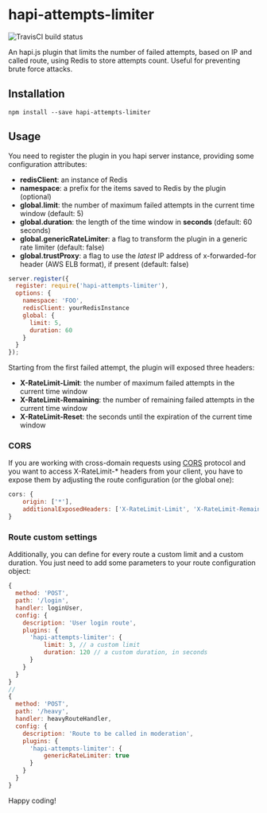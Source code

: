 # hapi-attempts-limiter

![TravisCI build status](https://travis-ci.org/acavestro/hapi-attempts-limiter.svg?branch=master)

An hapi.js plugin that limits the number of failed attempts, based on IP and called route,
using Redis to store attempts count. Useful for preventing brute force attacks.

## Installation

```
npm install --save hapi-attempts-limiter
```

## Usage

You need to register the plugin in you hapi server instance, providing some configuration attributes:

* **redisClient**: an instance of Redis
* **namespace**: a prefix for the items saved to Redis by the plugin (optional)
* **global.limit**: the number of maximum failed attempts in the current time window (default: 5)
* **global.duration**: the length of the time window in **seconds** (default: 60 seconds)
* **global.genericRateLimiter**: a flag to transform the plugin in a generic rate limiter (default: false)
* **global.trustProxy**: a flag to use the *latest* IP address of x-forwarded-for header (AWS ELB format), if present (default: false)

```javascript
server.register({
  register: require('hapi-attempts-limiter'),
  options: {
    namespace: 'FOO',
    redisClient: yourRedisInstance
    global: {
      limit: 5,
      duration: 60
    }
  }
});
```

Starting from the first failed attempt, the plugin will exposed three headers:
- **X-RateLimit-Limit**: the number of maximum failed attempts in the current time window
- **X-RateLimit-Remaining**: the number of remaining failed attempts in the current time window
- **X-RateLimit-Reset**: the seconds until the expiration of the current time window

### CORS

If you are working with cross-domain requests using [CORS](http://www.w3.org/TR/cors/) protocol and you want to access
X-RateLimit-* headers from your client, you have to expose them by adjusting the route configuration (or the global one):

```javascript
cors: {
    origin: ['*'],
    additionalExposedHeaders: ['X-RateLimit-Limit', 'X-RateLimit-Remaining', 'X-RateLimit-Reset']
}
```

### Route custom settings

Additionally, you can define for every route a custom limit and a custom duration. You just need to add some parameters
to your route configuration object:

```javascript
{
  method: 'POST',
  path: '/login',
  handler: loginUser,
  config: {
    description: 'User login route',
    plugins: {
      'hapi-attempts-limiter': {
          limit: 3, // a custom limit
          duration: 120 // a custom duration, in seconds
      }
    }
  }
}
//
{
  method: 'POST',
  path: '/heavy',
  handler: heavyRouteHandler,
  config: {
    description: 'Route to be called in moderation',
    plugins: {
      'hapi-attempts-limiter': {
          genericRateLimiter: true
      }
    }
  }
}
```
Happy coding!
